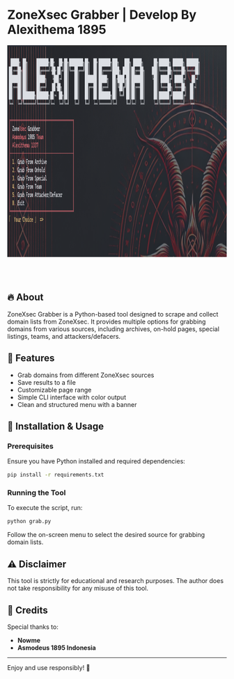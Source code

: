 # ZoneXsec Grabber | Develop By Alexithema 1895

<div align="center">
  <img height="487" width="1024" alt="GIF" align="center" src="https://raw.githubusercontent.com/alexithema/grabberdomain/refs/heads/main/preview.png">
</div>

</br>
</br>
</br>

## 🔥 About
ZoneXsec Grabber is a Python-based tool designed to scrape and collect domain lists from ZoneXsec. It provides multiple options for grabbing domains from various sources, including archives, on-hold pages, special listings, teams, and attackers/defacers.

## 📜 Features
- Grab domains from different ZoneXsec sources
- Save results to a file
- Customizable page range
- Simple CLI interface with color output
- Clean and structured menu with a banner

## 🚀 Installation & Usage
### Prerequisites
Ensure you have Python installed and required dependencies:
```bash
pip install -r requirements.txt
```

### Running the Tool
To execute the script, run:
```bash
python grab.py
```
Follow the on-screen menu to select the desired source for grabbing domain lists.

## ⚠️ Disclaimer
This tool is strictly for educational and research purposes. The author does not take responsibility for any misuse of this tool.

## 🙌 Credits
Special thanks to:
- **Nowme**
- **Asmodeus 1895 Indonesia**


---
Enjoy and use responsibly! 🚀

